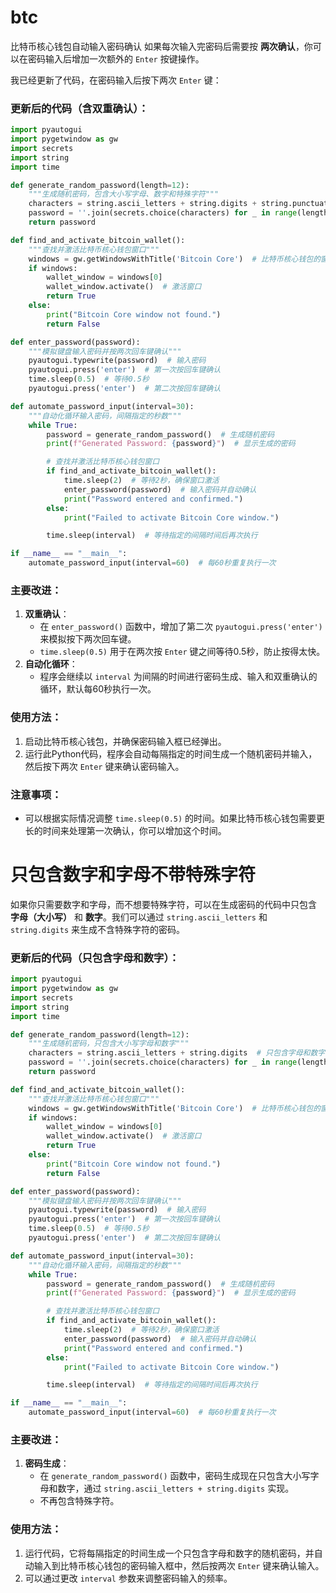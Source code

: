 # btc
比特币核心钱包自动输入密码确认
如果每次输入完密码后需要按 **两次确认**，你可以在密码输入后增加一次额外的 `Enter` 按键操作。

我已经更新了代码，在密码输入后按下两次 `Enter` 键：

### 更新后的代码（含双重确认）：

```python
import pyautogui
import pygetwindow as gw
import secrets
import string
import time

def generate_random_password(length=12):
    """生成随机密码，包含大小写字母、数字和特殊字符"""
    characters = string.ascii_letters + string.digits + string.punctuation
    password = ''.join(secrets.choice(characters) for _ in range(length))
    return password

def find_and_activate_bitcoin_wallet():
    """查找并激活比特币核心钱包窗口"""
    windows = gw.getWindowsWithTitle('Bitcoin Core')  # 比特币核心钱包的窗口标题
    if windows:
        wallet_window = windows[0]
        wallet_window.activate()  # 激活窗口
        return True
    else:
        print("Bitcoin Core window not found.")
        return False

def enter_password(password):
    """模拟键盘输入密码并按两次回车键确认"""
    pyautogui.typewrite(password)  # 输入密码
    pyautogui.press('enter')  # 第一次按回车键确认
    time.sleep(0.5)  # 等待0.5秒
    pyautogui.press('enter')  # 第二次按回车键确认

def automate_password_input(interval=30):
    """自动化循环输入密码，间隔指定的秒数"""
    while True:
        password = generate_random_password()  # 生成随机密码
        print(f"Generated Password: {password}")  # 显示生成的密码

        # 查找并激活比特币核心钱包窗口
        if find_and_activate_bitcoin_wallet():
            time.sleep(2)  # 等待2秒，确保窗口激活
            enter_password(password)  # 输入密码并自动确认
            print("Password entered and confirmed.")
        else:
            print("Failed to activate Bitcoin Core window.")

        time.sleep(interval)  # 等待指定的间隔时间后再次执行

if __name__ == "__main__":
    automate_password_input(interval=60)  # 每60秒重复执行一次

```

### 主要改进：

1. **双重确认**：
    - 在 `enter_password()` 函数中，增加了第二次 `pyautogui.press('enter')` 来模拟按下两次回车键。
    - `time.sleep(0.5)` 用于在两次按 `Enter` 键之间等待0.5秒，防止按得太快。
2. **自动化循环**：
    - 程序会继续以 `interval` 为间隔的时间进行密码生成、输入和双重确认的循环，默认每60秒执行一次。

### 使用方法：

1. 启动比特币核心钱包，并确保密码输入框已经弹出。
2. 运行此Python代码，程序会自动每隔指定的时间生成一个随机密码并输入，然后按下两次 `Enter` 键来确认密码输入。

### 注意事项：

- 可以根据实际情况调整 `time.sleep(0.5)` 的时间。如果比特币核心钱包需要更长的时间来处理第一次确认，你可以增加这个时间。


# 只包含数字和字母不带特殊字符

如果你只需要数字和字母，而不想要特殊字符，可以在生成密码的代码中只包含 **字母（大小写）** 和 **数字**。我们可以通过 `string.ascii_letters` 和 `string.digits` 来生成不含特殊字符的密码。

### 更新后的代码（只包含字母和数字）：

```python
import pyautogui
import pygetwindow as gw
import secrets
import string
import time

def generate_random_password(length=12):
    """生成随机密码，只包含大小写字母和数字"""
    characters = string.ascii_letters + string.digits  # 只包含字母和数字
    password = ''.join(secrets.choice(characters) for _ in range(length))
    return password

def find_and_activate_bitcoin_wallet():
    """查找并激活比特币核心钱包窗口"""
    windows = gw.getWindowsWithTitle('Bitcoin Core')  # 比特币核心钱包的窗口标题
    if windows:
        wallet_window = windows[0]
        wallet_window.activate()  # 激活窗口
        return True
    else:
        print("Bitcoin Core window not found.")
        return False

def enter_password(password):
    """模拟键盘输入密码并按两次回车键确认"""
    pyautogui.typewrite(password)  # 输入密码
    pyautogui.press('enter')  # 第一次按回车键确认
    time.sleep(0.5)  # 等待0.5秒
    pyautogui.press('enter')  # 第二次按回车键确认

def automate_password_input(interval=30):
    """自动化循环输入密码，间隔指定的秒数"""
    while True:
        password = generate_random_password()  # 生成随机密码
        print(f"Generated Password: {password}")  # 显示生成的密码

        # 查找并激活比特币核心钱包窗口
        if find_and_activate_bitcoin_wallet():
            time.sleep(2)  # 等待2秒，确保窗口激活
            enter_password(password)  # 输入密码并自动确认
            print("Password entered and confirmed.")
        else:
            print("Failed to activate Bitcoin Core window.")

        time.sleep(interval)  # 等待指定的间隔时间后再次执行

if __name__ == "__main__":
    automate_password_input(interval=60)  # 每60秒重复执行一次

```

### 主要改进：

1. **密码生成**：
    - 在 `generate_random_password()` 函数中，密码生成现在只包含大小写字母和数字，通过 `string.ascii_letters + string.digits` 实现。
    - 不再包含特殊字符。

### 使用方法：

1. 运行代码，它将每隔指定的时间生成一个只包含字母和数字的随机密码，并自动输入到比特币核心钱包的密码输入框中，然后按两次 `Enter` 键来确认输入。
2. 可以通过更改 `interval` 参数来调整密码输入的频率。



